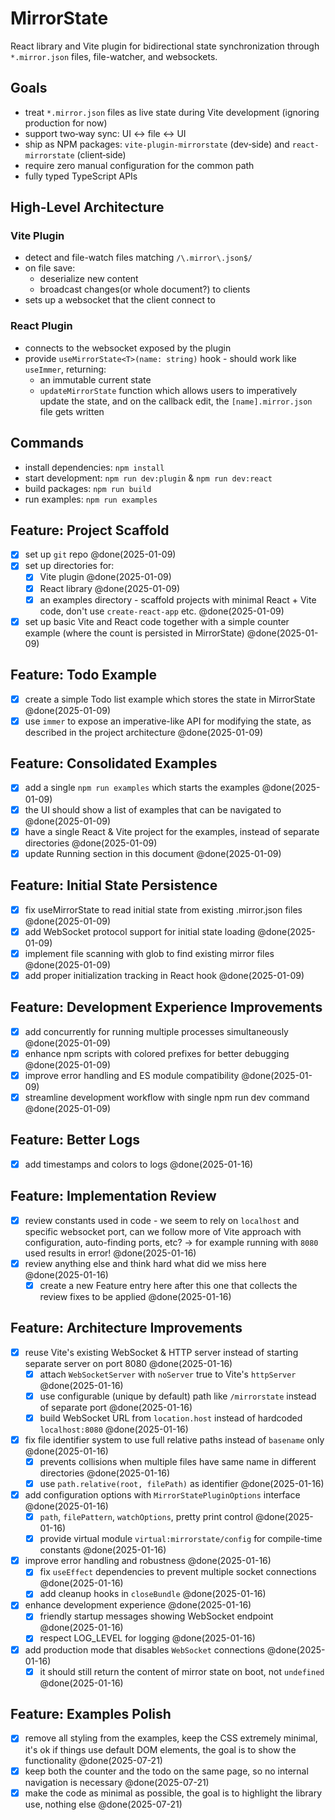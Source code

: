 # MirrorState

React library and Vite plugin for bidirectional state synchronization through `*.mirror.json` files, file-watcher, and websockets.

## Goals

- treat `*.mirror.json` files as live state during Vite development (ignoring production for now)
- support two‑way sync: UI <-> file <-> UI
- ship as NPM packages: `vite-plugin-mirrorstate` (dev‑side) and `react-mirrorstate` (client‑side)
- require zero manual configuration for the common path
- fully typed TypeScript APIs

## High-Level Architecture

### Vite Plugin

- detect and file-watch files matching `/\.mirror\.json$/`
- on file save:
  - deserialize new content 
  - broadcast changes(or whole document?) to clients
- sets up a websocket that the client connect to

### React Plugin

- connects to the websocket exposed by the plugin
- provide `useMirrorState<T>(name: string)` hook - should work like `useImmer`, returning:
  - an immutable current state
  - `updateMirrorState` function which allows users to imperatively update the state, and on the callback edit, the `[name].mirror.json` file gets written

## Commands

- install dependencies: `npm install`
- start development: `npm run dev:plugin` & `npm run dev:react`
- build packages: `npm run build`
- run examples: `npm run examples`

## Feature: Project Scaffold

- [x] set up `git` repo @done(2025-01-09)
- [x] set up directories for:
  - [x] Vite plugin @done(2025-01-09)
  - [x] React library @done(2025-01-09)
  - [x] an examples directory - scaffold projects with minimal React + Vite code, don't use `create-react-app` etc. @done(2025-01-09)
- [x] set up basic Vite and React code together with a simple counter example (where the count is persisted in MirrorState) @done(2025-01-09)

## Feature: Todo Example

- [x] create a simple Todo list example which stores the state in MirrorState @done(2025-01-09)
- [x] use `immer` to expose an imperative-like API for modifying the state, as described in the project architecture @done(2025-01-09)

## Feature: Consolidated Examples

- [x] add a single `npm run examples` which starts the examples @done(2025-01-09)
- [x] the UI should show a list of examples that can be navigated to @done(2025-01-09)
- [x] have a single React & Vite project for the examples, instead of separate directories @done(2025-01-09)
- [x] update Running section in this document @done(2025-01-09)

## Feature: Initial State Persistence

- [x] fix useMirrorState to read initial state from existing .mirror.json files @done(2025-01-09)
- [x] add WebSocket protocol support for initial state loading @done(2025-01-09)
- [x] implement file scanning with glob to find existing mirror files @done(2025-01-09)
- [x] add proper initialization tracking in React hook @done(2025-01-09)

## Feature: Development Experience Improvements

- [x] add concurrently for running multiple processes simultaneously @done(2025-01-09)
- [x] enhance npm scripts with colored prefixes for better debugging @done(2025-01-09)
- [x] improve error handling and ES module compatibility @done(2025-01-09)
- [x] streamline development workflow with single npm run dev command @done(2025-01-09)

## Feature: Better Logs

- [x] add timestamps and colors to logs @done(2025-01-16)

## Feature: Implementation Review

- [x] review constants used in code - we seem to rely on `localhost` and specific websocket port, can we follow more of Vite approach with configuration, auto-finding ports, etc? -> for example running with `8080` used results in error! @done(2025-01-16)
- [x] review anything else and think hard what did we miss here @done(2025-01-16)
  - [x] create a new Feature entry here after this one that collects the review fixes to be applied @done(2025-01-16)

## Feature: Architecture Improvements

- [x] reuse Vite's existing WebSocket & HTTP server instead of starting separate server on port 8080 @done(2025-01-16)
  - [x] attach `WebSocketServer` with `noServer` true to Vite's `httpServer` @done(2025-01-16)
  - [x] use configurable (unique by default) path like `/mirrorstate` instead of separate port @done(2025-01-16)
  - [x] build WebSocket URL from `location.host` instead of hardcoded `localhost:8080` @done(2025-01-16)

- [x] fix file identifier system to use full relative paths instead of `basename` only @done(2025-01-16)
  - [x] prevents collisions when multiple files have same name in different directories @done(2025-01-16)
  - [x] use `path.relative(root, filePath)` as identifier @done(2025-01-16)

- [x] add configuration options with `MirrorStatePluginOptions` interface @done(2025-01-16)
  - [x] `path`, `filePattern`, `watchOptions`, pretty print control @done(2025-01-16)
  - [x] provide virtual module `virtual:mirrorstate/config` for compile-time constants @done(2025-01-16)

- [x] improve error handling and robustness @done(2025-01-16)
  - [x] fix `useEffect` dependencies to prevent multiple socket connections @done(2025-01-16)
  - [x] add cleanup hooks in `closeBundle` @done(2025-01-16)

- [x] enhance development experience @done(2025-01-16)
  - [x] friendly startup messages showing WebSocket endpoint @done(2025-01-16)
  - [x] respect LOG_LEVEL for logging @done(2025-01-16)

- [x] add production mode that disables `WebSocket` connections @done(2025-01-16)
  - [x] it should still return the content of mirror state on boot, not `undefined` @done(2025-01-16)

## Feature: Examples Polish

- [x] remove all styling from the examples, keep the CSS extremely minimal, it's ok if things use default DOM elements, the goal is to show the functionality @done(2025-07-21)
- [x] keep both the counter and the todo on the same page, so no internal navigation is necessary @done(2025-07-21)
- [x] make the code as minimal as possible, the goal is to highlight the library use, nothing else @done(2025-07-21)
